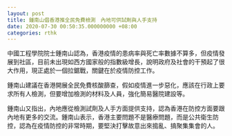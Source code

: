 ```yaml
---
layout: post
title: 鍾南山倡香港推全民免費檢測　內地可供試劑與人手支持
date: 2020-07-30 00:50:35.000000000 +08:00
categories: rthk
---
```


中國工程學院院士鍾南山認為，香港疫情的患病率與死亡率數據不算多，但疫情發展到社區，目前未出現如西方國家般的指數級增長，說明政府及社會的干預起了很大作用，現正處於一個拉鋸戰，關鍵在於疫情防控工作。

鍾南山建議在香港開展全民免費核酸篩查，假如疫情進一步惡化，應該在行政上要求所有人檢測，但要增加檢測的材料及人員，強化簡易醫院建設等。

鍾南山又指出，內地應從檢測試劑及人手方面提供支持，認為香港在防控方面要跟內地有更多的交流。鍾南山表示，香港主要問題不是醫療問題，而是公共衛生防控，認為在疫情防控的非常時期，要堅決打擊故意出來搗亂、搞聚集集會的人。
